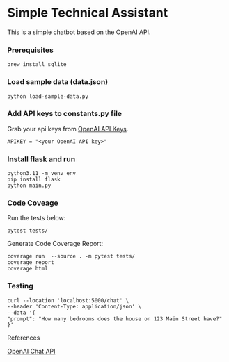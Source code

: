 # Simple Technical Assistant

This is a simple chatbot based on the OpenAI API.

### Prerequisites

```
brew install sqlite
```

### Load sample data (data.json)

```
python load-sample-data.py
```

### Add API keys to constants.py file

Grab your api keys from [OpenAI API Keys](https://platform.openai.com/account/api-keys).

```
APIKEY = "<your OpenAI API key>"
```

### Install flask and run

```
python3.11 -m venv env
pip install flask
python main.py
```

### Code Coveage

Run the tests below:

```
pytest tests/
```

Generate Code Coverage Report:

```
coverage run  --source . -m pytest tests/
coverage report
coverage html
```

### Testing

```
curl --location 'localhost:5000/chat' \
--header 'Content-Type: application/json' \
--data '{
"prompt": "How many bedrooms does the house on 123 Main Street have?"
}'

```

References

[OpenAI Chat API](https://platform.openai.com/docs/api-reference/chat/create)
